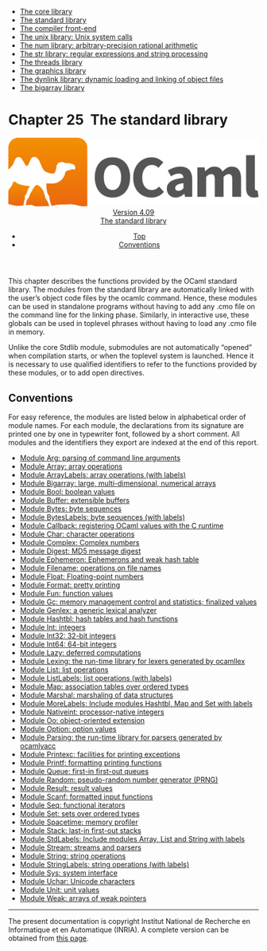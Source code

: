 <!-- ((! set title Manual !)) ((! set documentation !)) ((! set manual !)) ((! set nobreadcrumb !)) -->
<div class="manual content"><ul class="part_menu"><li><a href="core.html">The core library</a></li><li class="active"><a href="stdlib.html">The standard library</a></li><li><a href="parsing.html">The compiler front-end</a></li><li><a href="libunix.html">The unix library: Unix system calls</a></li><li><a href="libnum.html">The num library: arbitrary-precision rational arithmetic</a></li><li><a href="libstr.html">The str library: regular expressions and string processing</a></li><li><a href="libthreads.html">The threads library</a></li><li><a href="libgraph.html">The graphics library</a></li><li><a href="libdynlink.html">The dynlink library: dynamic loading and linking of object files</a></li><li><a href="libbigarray.html">The bigarray library</a></li></ul>




<h1 class="chapter" id="sec558"><span>Chapter 25</span>&nbsp;&nbsp;The standard library</h1>
<header><nav class="toc brand"><a class="brand" href="https://ocaml.org/"><img src="colour-logo-gray.svg" class="svg" alt="OCaml"></a></nav><nav class="toc"><div class="toc_version"><a href="/docs" id="version-select">Version 4.09</a></div><div class="toc_title"><a href="#">The standard library</a></div><ul><li class="top"><a href="#">Top</a></li>
<li><a href="stdlib.html#sec559">Conventions</a>
</li></ul></nav></header>
<p> <a id="c:stdlib"></a></p><p>This chapter describes the functions provided by the OCaml
standard library. The modules from the standard library are
automatically linked with the user’s object code files by the <span class="c003">ocamlc</span>
command. Hence, these modules can be used in standalone programs without
having to add any <span class="c003">.cmo</span> file on the command line for the linking
phase. Similarly, in interactive use, these globals can be used in
toplevel phrases without having to load any <span class="c003">.cmo</span> file in memory.</p><p>Unlike the core <span class="c003">Stdlib</span> module, submodules are not automatically
“opened” when compilation starts, or when the toplevel system is launched.
Hence it is necessary to use qualified identifiers to refer to the functions
provided by these modules, or to add <span class="c003">open</span> directives.</p><p><a id="stdlib:top"></a></p><h2 class="section" id="sec559">Conventions</h2>
<p>For easy reference, the modules are listed below in alphabetical order
of module names.
For each module, the declarations from its signature are printed
one by one in typewriter font, followed by a short comment.
All modules and the identifiers they export are indexed at the end of
this report.</p><ul class="ftoc2"><li class="li-links">
<a href="../../api/4.09/Arg.html">Module <span class="c003">Arg</span>: parsing of command line arguments</a>
</li><li class="li-links"><a href="../../api/4.09/Array.html">Module <span class="c003">Array</span>: array operations</a>
</li><li class="li-links"><a href="../../api/4.09/ArrayLabels.html">Module <span class="c003">ArrayLabels</span>: array operations (with labels)</a>
</li><li class="li-links"><a href="../../api/4.09/Bigarray.html">Module <span class="c003">Bigarray</span>: large, multi-dimensional, numerical arrays</a>
</li><li class="li-links"><a href="../../api/4.09/Bool.html">Module <span class="c003">Bool</span>: boolean values</a>
</li><li class="li-links"><a href="../../api/4.09/Buffer.html">Module <span class="c003">Buffer</span>: extensible buffers</a>
</li><li class="li-links"><a href="../../api/4.09/Bytes.html">Module <span class="c003">Bytes</span>: byte sequences</a>
</li><li class="li-links"><a href="../../api/4.09/BytesLabels.html">Module <span class="c003">BytesLabels</span>: byte sequences (with labels)</a>
</li><li class="li-links"><a href="../../api/4.09/Callback.html">Module <span class="c003">Callback</span>: registering OCaml values with the C runtime</a>
</li><li class="li-links"><a href="../../api/4.09/Char.html">Module <span class="c003">Char</span>: character operations</a>
</li><li class="li-links"><a href="../../api/4.09/Complex.html">Module <span class="c003">Complex</span>: Complex numbers</a>
</li><li class="li-links"><a href="../../api/4.09/Digest.html">Module <span class="c003">Digest</span>: MD5 message digest</a>
</li><li class="li-links"><a href="../../api/4.09/Ephemeron.html">Module <span class="c003">Ephemeron</span>: Ephemerons and weak hash table</a>
</li><li class="li-links"><a href="../../api/4.09/Filename.html">Module <span class="c003">Filename</span>: operations on file names</a>
</li><li class="li-links"><a href="../../api/4.09/Float.html">Module <span class="c003">Float</span>: Floating-point numbers</a>
</li><li class="li-links"><a href="../../api/4.09/Format.html">Module <span class="c003">Format</span>: pretty printing</a>
</li><li class="li-links"><a href="../../api/4.09/Fun.html">Module <span class="c003">Fun</span>: function values</a>
</li><li class="li-links"><a href="../../api/4.09/Gc.html">Module <span class="c003">Gc</span>: memory management control and statistics; finalized values</a>
</li><li class="li-links"><a href="../../api/4.09/Genlex.html">Module <span class="c003">Genlex</span>: a generic lexical analyzer</a>
</li><li class="li-links"><a href="../../api/4.09/Hashtbl.html">Module <span class="c003">Hashtbl</span>: hash tables and hash functions</a>
</li><li class="li-links"><a href="../../api/4.09/Int.html">Module <span class="c003">Int</span>: integers</a>
</li><li class="li-links"><a href="../../api/4.09/Int32.html">Module <span class="c003">Int32</span>: 32-bit integers</a>
</li><li class="li-links"><a href="../../api/4.09/Int64.html">Module <span class="c003">Int64</span>: 64-bit integers</a>
</li><li class="li-links"><a href="../../api/4.09/Lazy.html">Module <span class="c003">Lazy</span>: deferred computations</a>
</li><li class="li-links"><a href="../../api/4.09/Lexing.html">Module <span class="c003">Lexing</span>: the run-time library for lexers generated by <span class="c003">ocamllex</span></a>
</li><li class="li-links"><a href="../../api/4.09/List.html">Module <span class="c003">List</span>: list operations</a>
</li><li class="li-links"><a href="../../api/4.09/ListLabels.html">Module <span class="c003">ListLabels</span>: list operations (with labels)</a>
</li><li class="li-links"><a href="../../api/4.09/Map.html">Module <span class="c003">Map</span>: association tables over ordered types</a>
</li><li class="li-links"><a href="../../api/4.09/Marshal.html">Module <span class="c003">Marshal</span>: marshaling of data structures</a>
</li><li class="li-links"><a href="../../api/4.09/MoreLabels.html">Module <span class="c003">MoreLabels</span>: Include modules <span class="c003">Hashtbl</span>, <span class="c003">Map</span> and <span class="c003">Set</span> with labels</a>
</li><li class="li-links"><a href="../../api/4.09/Nativeint.html">Module <span class="c003">Nativeint</span>: processor-native integers</a>
</li><li class="li-links"><a href="../../api/4.09/Oo.html">Module <span class="c003">Oo</span>: object-oriented extension</a>
</li><li class="li-links"><a href="../../api/4.09/Option.html">Module <span class="c003">Option</span>: option values</a>
</li><li class="li-links"><a href="../../api/4.09/Parsing.html">Module <span class="c003">Parsing</span>: the run-time library for parsers generated by <span class="c003">ocamlyacc</span></a>
</li><li class="li-links"><a href="../../api/4.09/Printexc.html">Module <span class="c003">Printexc</span>: facilities for printing exceptions</a>
</li><li class="li-links"><a href="../../api/4.09/Printf.html">Module <span class="c003">Printf</span>: formatting printing functions</a>
</li><li class="li-links"><a href="../../api/4.09/Queue.html">Module <span class="c003">Queue</span>: first-in first-out queues</a>
</li><li class="li-links"><a href="../../api/4.09/Random.html">Module <span class="c003">Random</span>: pseudo-random number generator (PRNG)</a>
</li><li class="li-links"><a href="../../api/4.09/Result.html">Module <span class="c003">Result</span>: result values</a>
</li><li class="li-links"><a href="../../api/4.09/Scanf.html">Module <span class="c003">Scanf</span>: formatted input functions</a>
</li><li class="li-links"><a href="../../api/4.09/Seq.html">Module <span class="c003">Seq</span>: functional iterators</a>
</li><li class="li-links"><a href="../../api/4.09/Set.html">Module <span class="c003">Set</span>: sets over ordered types</a>
</li><li class="li-links"><a href="../../api/4.09/Spacetime.html">Module <span class="c003">Spacetime</span>: memory profiler</a>
</li><li class="li-links"><a href="../../api/4.09/Stack.html">Module <span class="c003">Stack</span>: last-in first-out stacks</a>
</li><li class="li-links"><a href="../../api/4.09/StdLabels.html">Module <span class="c003">StdLabels</span>: Include modules <span class="c003">Array</span>, <span class="c003">List</span> and <span class="c003">String</span> with labels</a>
</li><li class="li-links"><a href="../../api/4.09/Stream.html">Module <span class="c003">Stream</span>: streams and parsers</a>
</li><li class="li-links"><a href="../../api/4.09/String.html">Module <span class="c003">String</span>: string operations</a>
</li><li class="li-links"><a href="../../api/4.09/StringLabels.html">Module <span class="c003">StringLabels</span>: string operations (with labels)</a>
</li><li class="li-links"><a href="../../api/4.09/Sys.html">Module <span class="c003">Sys</span>: system interface</a>
</li><li class="li-links"><a href="../../api/4.09/Uchar.html">Module <span class="c003">Uchar</span>: Unicode characters</a>
</li><li class="li-links"><a href="../../api/4.09/Unit.html">Module <span class="c003">Unit</span>: unit values</a>
</li><li class="li-links"><a href="../../api/4.09/Weak.html">Module <span class="c003">Weak</span>: arrays of weak pointers</a>
</li></ul>
<hr>





<div class="copyright">The present documentation is copyright Institut National de Recherche en Informatique et en Automatique (INRIA). A complete version can be obtained from <a href="http://caml.inria.fr/pub/docs/manual-ocaml/">this page</a>.</div></div>